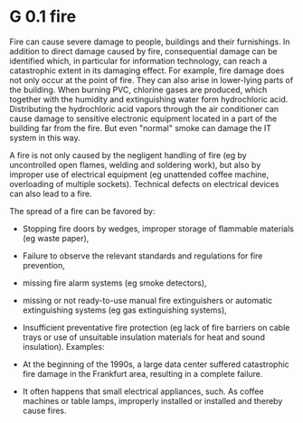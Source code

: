 G 0.1 fire
===========

Fire can cause severe damage to people, buildings and their furnishings. In addition to direct damage caused by fire, consequential damage can be identified which, in particular for information technology, can reach a catastrophic extent in its damaging effect. For example, fire damage does not only occur at the point of fire. They can also arise in lower-lying parts of the building. When burning PVC, chlorine gases are produced, which together with the humidity and extinguishing water form hydrochloric acid. Distributing the hydrochloric acid vapors through the air conditioner can cause damage to sensitive electronic equipment located in a part of the building far from the fire. But even "normal" smoke can damage the IT system in this way.

A fire is not only caused by the negligent handling of fire (eg by uncontrolled open flames, welding and soldering work), but also by improper use of electrical equipment (eg unattended coffee machine, overloading of multiple sockets). Technical defects on electrical devices can also lead to a fire.

The spread of a fire can be favored by:

* Stopping fire doors by wedges,
improper storage of flammable materials (eg waste paper),
* Failure to observe the relevant standards and regulations for fire prevention,
* missing fire alarm systems (eg smoke detectors),
* missing or not ready-to-use manual fire extinguishers or automatic extinguishing systems (eg gas extinguishing systems),
* Insufficient preventative fire protection (eg lack of fire barriers on cable trays or use of unsuitable insulation materials for heat and sound insulation).
Examples:

* At the beginning of the 1990s, a large data center suffered catastrophic fire damage in the Frankfurt area, resulting in a complete failure.
* It often happens that small electrical appliances, such. As coffee machines or table lamps, improperly installed or installed and thereby cause fires.
